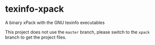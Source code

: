 # texinfo-xpack

A binary xPack with the GNU texinfo executables

This project does not use the `master` branch, please
switch to the `xpack` branch to get the project files.
